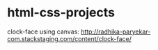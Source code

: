 # html-css-projects

clock-face using canvas: http://radhika-paryekar-com.stackstaging.com/content/clock-face/
